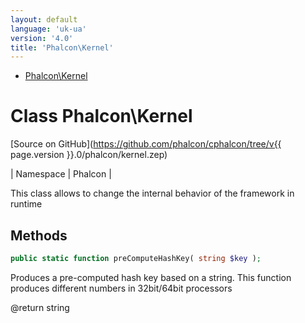 ```yaml
---
layout: default
language: 'uk-ua'
version: '4.0'
title: 'Phalcon\Kernel'
---
```


* [Phalcon\Kernel](#kernel)

<h1 id="kernel">Class Phalcon\Kernel</h1>

[Source on GitHub](https://github.com/phalcon/cphalcon/tree/v{{ page.version }}.0/phalcon/kernel.zep)

| Namespace | Phalcon |

This class allows to change the internal behavior of the framework in runtime

## Methods

```php
public static function preComputeHashKey( string $key );
```

Produces a pre-computed hash key based on a string. This function produces different numbers in 32bit/64bit processors

@return string